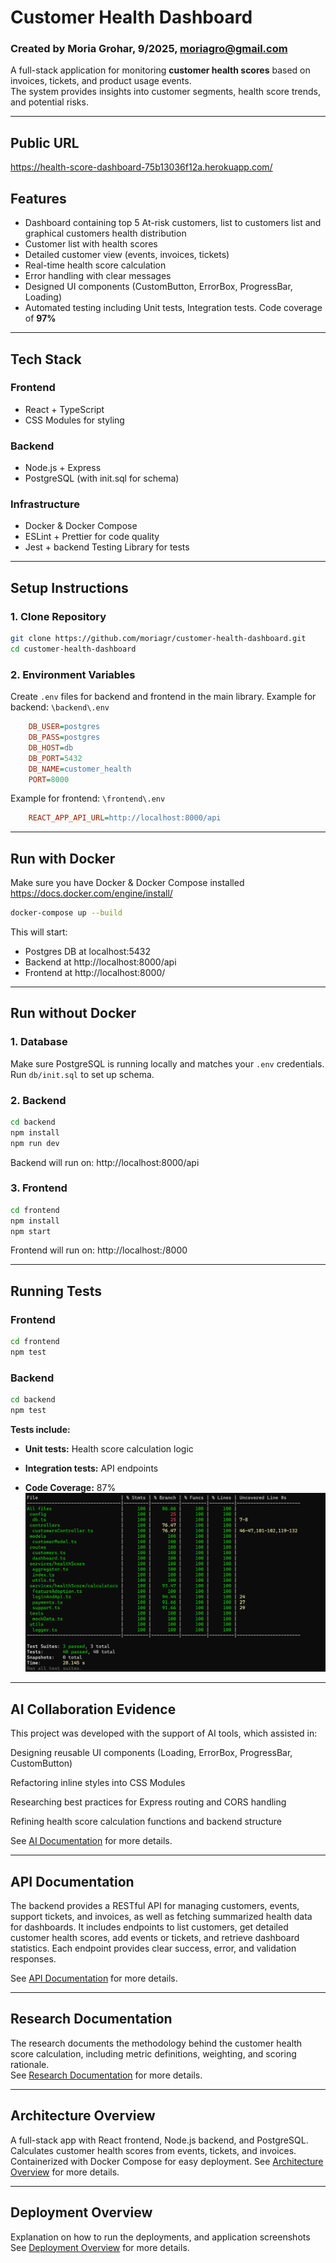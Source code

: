 # Customer Health Dashboard
### Created by Moria Grohar, 9/2025, moriagro@gmail.com
A full-stack application for monitoring **customer health scores** based on invoices, tickets, and product usage events.  
The system provides insights into customer segments, health score trends, and potential risks.  

---

## Public URL
https://health-score-dashboard-75b13036f12a.herokuapp.com/

## Features
- Dashboard containing top 5 At-risk customers, list to customers list and graphical customers health distribution
- Customer list with health scores
- Detailed customer view (events, invoices, tickets)
- Real-time health score calculation
- Error handling with clear messages
- Designed UI components (CustomButton, ErrorBox, ProgressBar, Loading)
- Automated testing including Unit tests, Integration tests. Code coverage of **97%** 

---

## Tech Stack
### Frontend
- React + TypeScript
- CSS Modules for styling

### Backend
- Node.js + Express
- PostgreSQL (with init.sql for schema)

### Infrastructure
- Docker & Docker Compose
- ESLint + Prettier for code quality
- Jest + backend Testing Library for tests

---

## Setup Instructions

### 1. Clone Repository
```bash
git clone https://github.com/moriagr/customer-health-dashboard.git
cd customer-health-dashboard
```

### 2. Environment Variables

Create `.env` files for backend and frontend in the main library. 
Example for backend:
`\backend\.env`
```ini
    DB_USER=postgres
    DB_PASS=postgres
    DB_HOST=db
    DB_PORT=5432
    DB_NAME=customer_health
    PORT=8000
```
Example for frontend:
`\frontend\.env`

```ini
    REACT_APP_API_URL=http://localhost:8000/api

```
---
## Run with Docker

Make sure you have Docker & Docker Compose installed https://docs.docker.com/engine/install/

```bash
docker-compose up --build
```

This will start:

- Postgres DB at localhost:5432
- Backend at http://localhost:8000/api
- Frontend at http://localhost:8000/
---
## Run without Docker

### 1. Database

Make sure PostgreSQL is running locally and matches your `.env` credentials. Run `db/init.sql` to set up schema.

### 2. Backend
```bash
cd backend
npm install
npm run dev
```

Backend will run on: http://localhost:8000/api

### 3. Frontend
```bash
cd frontend
npm install
npm start
```

Frontend will run on: http://localhost:/8000

---
## Running Tests

### Frontend
```bash
cd frontend
npm test
```

### Backend
```bash
cd backend
npm test
```

**Tests include:**

* **Unit tests:** Health score calculation logic 

* **Integration tests:** API endpoints

* **Code Coverage:** 87%
![Test logs](image.png)

---
## AI Collaboration Evidence

This project was developed with the support of AI tools, which assisted in:

Designing reusable UI components (Loading, ErrorBox, ProgressBar, CustomButton)

Refactoring inline styles into CSS Modules

Researching best practices for Express routing and CORS handling

Refining health score calculation functions and backend structure

See [AI Documentation](./documentation/AI_README.md) for more details.

---
## API Documentation

The backend provides a RESTful API for managing customers, events, support tickets, and invoices, as well as fetching summarized health data for dashboards. It includes endpoints to list customers, get detailed customer health scores, add events or tickets, and retrieve dashboard statistics. Each endpoint provides clear success, error, and validation responses. 

See [API Documentation](./documentation/API_README.md) for more details.

---
## Research Documentation

The research documents the methodology behind the customer health score calculation, including metric definitions, weighting, and scoring rationale.  
See [Research Documentation](./documentation/Research_README.md) for more details.

---
## Architecture Overview

A full-stack app with React frontend, Node.js backend, and PostgreSQL. Calculates customer health scores from events, tickets, and invoices. Containerized with Docker Compose for easy deployment. 
See [Architecture Overview](./documentation/Architecture_Overview_README.md) for more details.

---
## Deployment Overview

Explanation on how to run the deployments, and application screenshots 
See [Deployment Overview](./documentation/Deployment_README.md) for more details.
